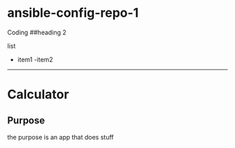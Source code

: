 # ansible-config-repo-1
Coding
##heading 2

list
- item1
-item2

--------------
# Calculator



## Purpose
the purpose is an app that does stuff
